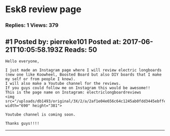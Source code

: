 # Esk8 review page

### Replies: 1 Views: 379

## \#1 Posted by: pierreke101 Posted at: 2017-06-21T10:05:58.193Z Reads: 50

```
Hello everyone,

I just made an Instagram page where I will review electric longboards (new one like Koowheel, Boosted Board but also DIY boards that I make my self or from people I know).
I will also make a Youtube channel for the reviews.
If you guys could follow me on Instagram this would be awesome!!
This is the page name on Instagram: electriclongboardreviews
<img src="/uploads/db1493/original/3X/2/a/2af1e04e656c64c1245ab0fdd3445ebffe7d2087.jpg" width="690" height="381">

Youtube channel is coming soon.

Thanks guys!!!!
```

---
